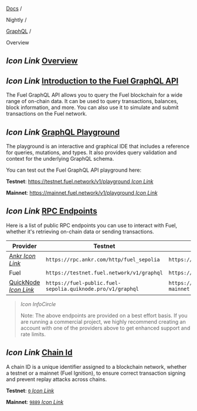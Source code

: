 [Docs](https://docs.fuel.network/) /

Nightly  /

[GraphQL](https://docs.fuel.network/docs/nightly/graphql/) /

Overview

## _Icon Link_ [Overview](https://docs.fuel.network/docs/nightly/graphql/overview/\#overview)

## _Icon Link_ [Introduction to the Fuel GraphQL API](https://docs.fuel.network/docs/nightly/graphql/overview/\#introduction-to-the-fuel-graphql-api)

The Fuel GraphQL API allows you to query the Fuel blockchain for a wide range of on-chain data. It can be used to query transactions, balances, block information, and more. You can also use it to simulate and submit transactions on the Fuel network.

## _Icon Link_ [GraphQL Playground](https://docs.fuel.network/docs/nightly/graphql/overview/\#graphql-playground)

The playground is an interactive and graphical IDE that includes a reference for queries, mutations, and types. It also provides query validation and context for the underlying GraphQL schema.

You can test out the Fuel GraphQL API playground here:

**Testnet**: [https://testnet.fuel.network/v1/playground _Icon Link_](https://testnet.fuel.network/v1/playground)

**Mainnet**: [https://mainnet.fuel.network/v1/playground _Icon Link_](https://mainnet.fuel.network/v1/playground)

## _Icon Link_ [RPC Endpoints](https://docs.fuel.network/docs/nightly/graphql/overview/\#rpc-endpoints)

Here is a list of public RPC endpoints you can use to interact with Fuel, whether it's retrieving on-chain data or sending transactions.

| **Provider** | **Testnet** | **Mainnet** |
| --- | --- | --- |
| [Ankr _Icon Link_](https://www.ankr.com/web3-api/chains-list/fuel/) | `https://rpc.ankr.com/http/fuel_sepolia` | `https://rpc.ankr.com/http/fuel` |
| Fuel | `https://testnet.fuel.network/v1/graphql` | `https://mainnet.fuel.network/v1/graphql` |
| [QuickNode _Icon Link_](https://www.quicknode.com/chains/fuel) | `https://fuel-public.fuel-sepolia.quiknode.pro/v1/graphql` | `https://fuel-public.fuel-mainnet.quiknode.pro/v1/graphql` |

> _Icon InfoCircle_
>
> Note: The above endpoints are provided on a best effort basis. If you are running a commercial project, we highly recommend creating an account with one of the providers above to get enhanced support and rate limits.

## _Icon Link_ [Chain Id](https://docs.fuel.network/docs/nightly/graphql/overview/\#chain-id)

A chain ID is a unique identifier assigned to a blockchain network, whether a testnet or a mainnet (Fuel Ignition), to ensure correct transaction signing and prevent replay attacks across chains.

**Testnet**: [`0` _Icon Link_](https://github.com/FuelLabs/chain-configuration/blob/master/ignition-test/chain_config.json#L41)

**Mainnet**: [`9889` _Icon Link_](https://github.com/FuelLabs/chain-configuration/blob/master/ignition/chain_config.json#L41)